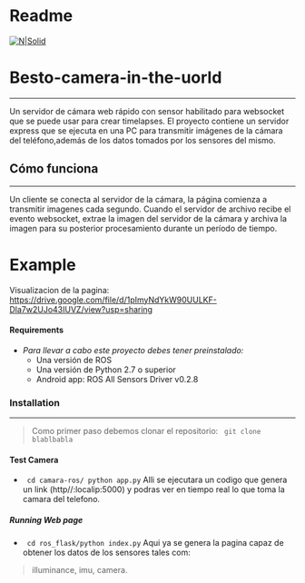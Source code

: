 # Readme 

[![N|Solid](https://lh3.googleusercontent.com/proxy/zXOtAsOkQ19Te14LY7MGtUH7OWvK-lIxpb8gcYXCcOiYjmsB4fu9riYahu4ETg4QIy4EctZw84qOJqtqxyGnaZhhjWJG4ZKV8M4QdX8vrKuheufWdQ)](https://www.ros.org/)


# Besto-camera-in-the-uorld
--------------------------
Un servidor de cámara web rápido con sensor habilitado para websocket que se puede usar para crear timelapses. El proyecto contiene un servidor express que se ejecuta en una PC para transmitir imágenes de la cámara del teléfono,además de los datos tomados por los sensores del mismo.


## Cómo funciona
--------------------------------
Un cliente se conecta al servidor de la cámara, la página comienza a transmitir imagenes cada segundo. Cuando el servidor de archivo recibe el evento websocket, extrae la imagen del servidor de la cámara y archiva la imagen para su posterior procesamiento durante un período de tiempo.


# Example 
Visualizacion de la pagina:
https://drive.google.com/file/d/1pImyNdYkW90UULKF-Dla7w2UJo43IUVZ/view?usp=sharing

#### Requirements
- *Para llevar a cabo este proyecto debes tener preinstalado:*
  - Una versión de ROS
  - Una versión de Python 2.7 o superior
  - Android app: ROS All Sensors Driver v0.2.8

### Installation
---
> Como primer paso debemos clonar el repositorio: 
` git clone blablbabla` 
#### Test Camera
- ` cd camara-ros/ python app.py` 
Alli se ejecutara un codigo que genera un link  (http//:localip:5000) y podras ver en tiempo real lo que toma la camara del telefono.

##### Running Web page

- ` cd ros_flask/python index.py` 
Aqui ya se genera la pagina capaz de obtener los datos de los sensores tales com:
> illuminance,
> imu,
> camera.


